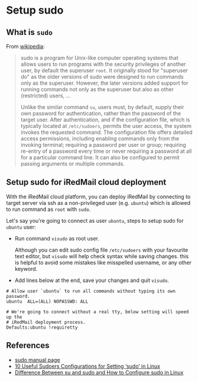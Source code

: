 # Setup sudo

## What is `sudo`

From [wikipedia](https://en.wikipedia.org/wiki/Sudo):

> sudo is a program for Unix-like computer operating systems that allows users
> to run programs with the security privileges of another user, by default the
> superuser `root`. It originally stood for "superuser do" as the older versions
> of sudo were designed to run commands only as the superuser. However, the later
> versions added support for running commands not only as the superuser but also
> as other (restricted) users, ...
>
> Unlike the similar command `su`, users must, by default, supply their own
> password for authentication, rather than the password of the target user.
> After authentication, and if the configuration file, which is typically
> located at `/etc/sudoers`, permits the user access, the system invokes the
> requested command. The configuration file offers detailed access permissions,
> including enabling commands only from the invoking terminal; requiring a
> password per user or group; requiring re-entry of a password every time or
> never requiring a password at all for a particular command line. It can also
> be configured to permit passing arguments or multiple commands.

## Setup sudo for iRedMail cloud deployment

With the iRedMail cloud platform, you can deploy iRedMail by connecting to
target server via ssh as a non-privileged user (e.g. `ubuntu`) which is allowed
to run command as `root` with `sudo`.

Let's say you're going to connect as user `ubuntu`, steps to setup sudo for
`ubuntu` user:

* Run command `visudo` as root user.

    Although you can edit sudo config file `/etc/sudoers` with your favourite
    text editor, but `visudo` will help check syntax while saving changes. this
    is helpful to avoid some mistakes like misspelled username, or any other
    keyword.

* Add lines below at the end, save your changes and quit `visudo`.

```
# Allow user `ubuntu` to run all commands without typing its own password.
ubuntu  ALL=(ALL) NOPASSWD: ALL

# We're going to connect without a real tty, below setting will speed up the
# iRedMail deployment process.
Defaults:ubuntu !requiretty
```

## References

* [sudo manual page](https://www.sudo.ws/man/1.8.3/sudo.man.html)
* [10 Useful Sudoers Configurations for Setting ‘sudo’ in Linux](https://www.tecmint.com/sudoers-configurations-for-setting-sudo-in-linux/)
* [Difference Between su and sudo and How to Configure sudo in Linux](https://www.tecmint.com/su-vs-sudo-and-how-to-configure-sudo-in-linux/)
